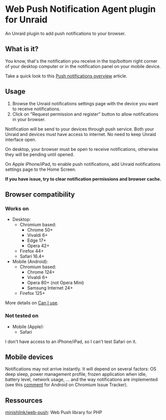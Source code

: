 # Web Push Notification Agent plugin for Unraid

An Unraid plugin to add push notifications to your browser.

## What is it?

You know, that's the notification you receive in the top/bottom right corner of your desktop computer or in the notification panel on your mobile device.

Take a quick look to this [Push notifications overview](https://web.dev/articles/push-notifications-overview) article.

## Usage

1. Browse the Unraid notifications settings page with the device you want to receive notifications.
2. Click on "Request permission and register" button to allow notifications in your browser.

Notification will be send to your devices through push service. Both your Unraid and devices must have access to internet. No need to keep Unraid interface open.

On desktop, your browser must be open to receive notifications, otherwise they will be pending until opened.

On Apple iPhone/iPad, to enable push notifications, add Unraid notifications settings page to the Home Screen.

**If you have issue, try to clear notification permissions and browser cache.**

## Browser compatibility

### Works on

* Desktop:
  * Chromium based:
    * Chrome 50+
    * Vivaldi 6+
    * Edge 17+
    * Opera 42+
  * Firefox 44+
  * Safari 16.4+
* Mobile (Android):
  * Chromium based:
    * Chrome 124+
    * Vivaldi 6+
    * Opera 80+ (not Opera Mini)
    * Samsung Internet 24+
  * Firefox 125+

More details on [Can I use](https://caniuse.com/push-api).

### Not tested on

* Mobile (Apple):
  * Safari

I don't have access to an iPhone/iPad, so I can't test Safari on it.

## Mobile devices

Notifications may not arrive instantly. It will depend on several factors: OS deep sleep, power management profile, frozen application when idle, battery level, network usage, ... and the way notifications are implemented (see this [comment](https://issues.chromium.org/issues/41351071#comment57) for Android on Chromium Issue Tracker).

## Ressources

[minishlink/web-push](https://github.com/web-push-libs/web-push-php): Web Push library for PHP